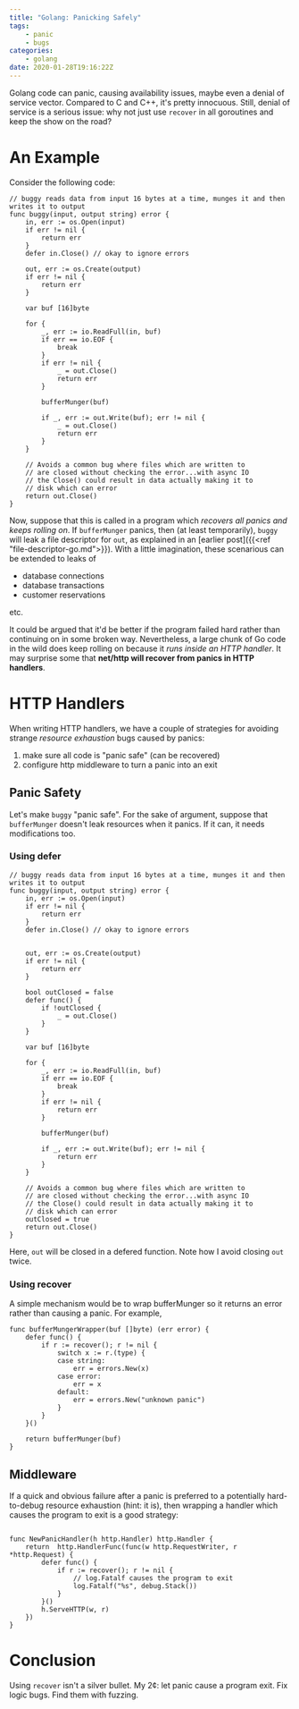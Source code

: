 ```yaml
---
title: "Golang: Panicking Safely"
tags:
    - panic
    - bugs
categories:
    - golang
date: 2020-01-28T19:16:22Z
---
```


Golang code can panic, causing availability issues, maybe even a denial of service vector.
Compared to C and C++, it's pretty innocuous. Still, denial of service is a serious issue: why not just use ```recover``` in all goroutines
and keep the show on the road?

# An Example
Consider the following code:

```golang
// buggy reads data from input 16 bytes at a time, munges it and then writes it to output
func buggy(input, output string) error {
    in, err := os.Open(input)
    if err != nil {
        return err
    }
    defer in.Close() // okay to ignore errors

    out, err := os.Create(output)
    if err != nil {
        return err
    }

    var buf [16]byte

    for {
        _, err := io.ReadFull(in, buf)
        if err == io.EOF {
            break
        }
        if err != nil {
            _ = out.Close()
            return err
        }

        bufferMunger(buf)

        if _, err := out.Write(buf); err != nil {
            _ = out.Close()
            return err
        }
    }

    // Avoids a common bug where files which are written to
    // are closed without checking the error...with async IO
    // the Close() could result in data actually making it to
    // disk which can error
    return out.Close()
}
```

Now, suppose that this is called in a program which *recovers all panics and keeps rolling on*. If ```bufferMunger``` panics,
 then (at least temporarily), ```buggy``` will leak a file descriptor for
```out```, as explained in an [earlier post]({{<ref "file-descriptor-go.md">}}). With a little imagination, these scenarious can be extended to leaks of
* database connections
* database transactions
* customer reservations

etc.

It could be argued that it'd be better if the program failed hard rather than continuing on in some broken way. Nevertheless, a large chunk of Go code in the wild does keep rolling on
because it _runs inside an HTTP handler_. It may surprise some that **net/http will recover from panics in HTTP handlers**.

# HTTP Handlers

When writing HTTP handlers, we have a couple of strategies for avoiding strange _resource exhaustion_ bugs caused by
panics:

1. make sure all code is "panic safe" (can be recovered)
2. configure http middleware to turn a panic into an exit

## Panic Safety

Let's make ```buggy``` "panic safe". For the sake of argument, suppose that ```bufferMunger``` doesn't
leak resources when it panics. If it can, it needs modifications too.

### Using defer

```golang {hl_lines=["15-20", 44]}
// buggy reads data from input 16 bytes at a time, munges it and then writes it to output
func buggy(input, output string) error {
    in, err := os.Open(input)
    if err != nil {
        return err
    }
    defer in.Close() // okay to ignore errors


    out, err := os.Create(output)
    if err != nil {
        return err
    }

    bool outClosed = false
    defer func() {
        if !outClosed {
            _ = out.Close()
        }
    }

    var buf [16]byte

    for {
        _, err := io.ReadFull(in, buf)
        if err == io.EOF {
            break
        }
        if err != nil {
            return err
        }

        bufferMunger(buf)

        if _, err := out.Write(buf); err != nil {
            return err
        }
    }

    // Avoids a common bug where files which are written to
    // are closed without checking the error...with async IO
    // the Close() could result in data actually making it to
    // disk which can error
    outClosed = true
    return out.Close()
}
```

Here, ```out``` will be closed in a defered function. Note how I avoid closing ```out``` twice.

### Using recover

A simple mechanism would be to wrap bufferMunger so it returns an error rather than causing a panic. For example,

```golang
func bufferMungerWrapper(buf []byte) (err error) {
    defer func() {
        if r := recover(); r != nil {
            switch x := r.(type) {
            case string:
                err = errors.New(x)
            case error:
                err = x
            default:
                err = errors.New("unknown panic")
            }
        }
    }()

    return bufferMunger(buf)
}
```


## Middleware

If a quick and obvious failure after a panic is preferred to a potentially hard-to-debug resource exhaustion (hint: it is), then wrapping a handler which causes
the program to exit is a good strategy:

```golang

func NewPanicHandler(h http.Handler) http.Handler {
    return  http.HandlerFunc(func(w http.RequestWriter, r *http.Request) {
        defer func() {
            if r := recover(); r != nil {
                // log.Fatalf causes the program to exit
                log.Fatalf("%s", debug.Stack())
            }
        }()
        h.ServeHTTP(w, r)
    })
}
```

# Conclusion

Using ```recover``` isn't a silver bullet. My 2¢: let panic cause a program exit. Fix logic bugs. Find them with fuzzing.


